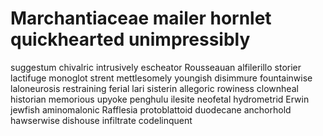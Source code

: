 # Marchantiaceae mailer hornlet quickhearted unimpressibly

suggestum chivalric intrusively escheator Rousseauan alfilerillo storier lactifuge monoglot strent
mettlesomely youngish disimmure fountainwise laloneurosis restraining ferial lari sisterin allegoric
rowiness clownheal historian memorious upyoke penghulu ilesite neofetal hydrometrid Erwin
jewfish aminomalonic Rafflesia protoblattoid duodecane anchorhold hawserwise dishouse infiltrate codelinquent
